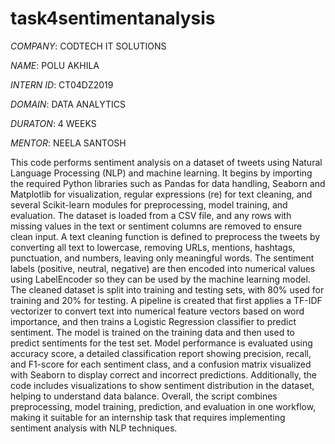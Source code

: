 # task4sentimentanalysis

*COMPANY*: CODTECH IT SOLUTIONS

*NAME*: POLU AKHILA

*INTERN ID*: CT04DZ2019

*DOMAIN*: DATA ANALYTICS

*DURATON*: 4 WEEKS

*MENTOR*: NEELA SANTOSH


This code performs sentiment analysis on a dataset of tweets using Natural Language Processing (NLP) and machine learning. It begins by importing the required Python libraries such as Pandas for data handling, Seaborn and Matplotlib for visualization, regular expressions (re) for text cleaning, and several Scikit-learn modules for preprocessing, model training, and evaluation. The dataset is loaded from a CSV file, and any rows with missing values in the text or sentiment columns are removed to ensure clean input. A text cleaning function is defined to preprocess the tweets by converting all text to lowercase, removing URLs, mentions, hashtags, punctuation, and numbers, leaving only meaningful words. The sentiment labels (positive, neutral, negative) are then encoded into numerical values using LabelEncoder so they can be used by the machine learning model. The cleaned dataset is split into training and testing sets, with 80% used for training and 20% for testing. A pipeline is created that first applies a TF-IDF vectorizer to convert text into numerical feature vectors based on word importance, and then trains a Logistic Regression classifier to predict sentiment. The model is trained on the training data and then used to predict sentiments for the test set. Model performance is evaluated using accuracy score, a detailed classification report showing precision, recall, and F1-score for each sentiment class, and a confusion matrix visualized with Seaborn to display correct and incorrect predictions. Additionally, the code includes visualizations to show sentiment distribution in the dataset, helping to understand data balance. Overall, the script combines preprocessing, model training, prediction, and evaluation in one workflow, making it suitable for an internship task that requires implementing sentiment analysis with NLP techniques.
